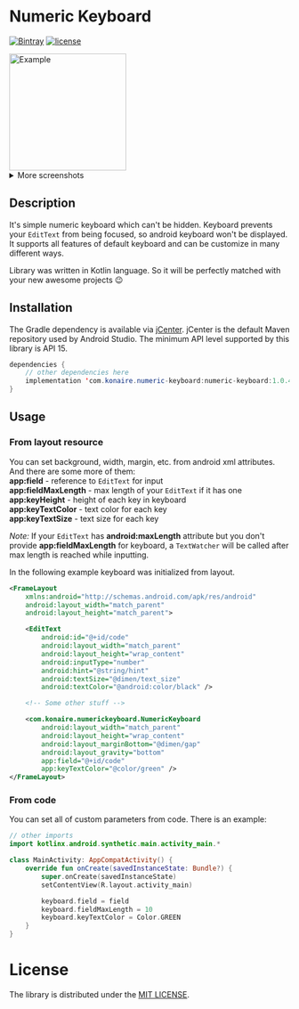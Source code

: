 # Numeric Keyboard
[![Bintray](https://api.bintray.com/packages/konaire/maven/numeric-keyboard/images/download.svg)](https://bintray.com/konaire/maven/numeric-keyboard)
[![license](https://img.shields.io/github/license/mashape/apistatus.svg)](https://github.com/konaire/NumericKeyboard/blob/master/LICENSE.txt)

<img src="img/keyboard-input.gif" alt="Example" width="210"/>
<details>
  <summary>More screenshots</summary>
  <img src="img/keyboard-custom.png" alt="Custom keyboard" width="210"/>
  <img src="img/keyboard-very-custom.png" alt="Very custom keyboard" width="210"/>
</details>

## Description
It's simple numeric keyboard which can't be hidden. Keyboard prevents your `EditText` from being focused, so android keyboard won't be displayed. It supports all features of default keyboard and can be customize in many different ways.

Library was written in Kotlin language. So it will be perfectly matched with your new awesome projects :wink:

## Installation
The Gradle dependency is available via [jCenter](https://bintray.com/konaire/maven/numeric-keyboard). jCenter is the default Maven repository used by Android Studio. The minimum API level supported by this library is API 15.

```java
dependencies {
    // other dependencies here
    implementation 'com.konaire.numeric-keyboard:numeric-keyboard:1.0.4'
}
```

## Usage
### From layout resource
You can set background, width, margin, etc. from android xml attributes. And there are some more of them:  
**app:field** - reference to `EditText` for input  
**app:fieldMaxLength** - max length of your `EditText` if it has one  
**app:keyHeight** - height of each key in keyboard  
**app:keyTextColor** - text color for each key  
**app:keyTextSize** - text size for each key

_Note:_ If your `EditText` has **android:maxLength** attribute but you don't provide **app:fieldMaxLength** for keyboard, a `TextWatcher` will be called after max length is reached while inputting.

In the following example keyboard was initialized from layout.

```xml
<FrameLayout
    xmlns:android="http://schemas.android.com/apk/res/android"
    android:layout_width="match_parent"
    android:layout_height="match_parent">

    <EditText
        android:id="@+id/code"
        android:layout_width="match_parent"
        android:layout_height="wrap_content"
        android:inputType="number"
        android:hint="@string/hint"
        android:textSize="@dimen/text_size"
        android:textColor="@android:color/black" />

    <!-- Some other stuff -->

    <com.konaire.numerickeyboard.NumericKeyboard
        android:layout_width="match_parent"
        android:layout_height="wrap_content"
        android:layout_marginBottom="@dimen/gap"
        android:layout_gravity="bottom"
        app:field="@+id/code"
        app:keyTextColor="@color/green" />
</FrameLayout>
```

### From code
You can set all of custom parameters from code. There is an example:

```kotlin
// other imports
import kotlinx.android.synthetic.main.activity_main.*

class MainActivity: AppCompatActivity() {
    override fun onCreate(savedInstanceState: Bundle?) {
        super.onCreate(savedInstanceState)
        setContentView(R.layout.activity_main)

        keyboard.field = field
        keyboard.fieldMaxLength = 10
        keyboard.keyTextColor = Color.GREEN
    }
}
```

# License
The library is distributed under the [MIT LICENSE](https://github.com/konaire/NumericKeyboard/blob/master/LICENSE.txt).
